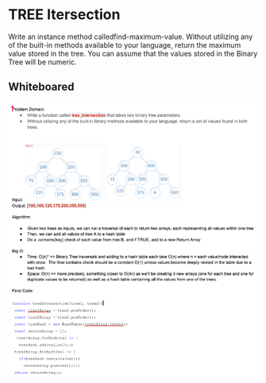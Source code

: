 # TREE Itersection 
<!-- Short summary or background information -->
Write an instance method calledfind-maximum-value. Without utilizing any of the built-in methods available to your language, return the maximum value stored in the tree. You can assume that the values stored in the Binary Tree will be numeric.


## Whiteboared
![image](../../assets/33.png)